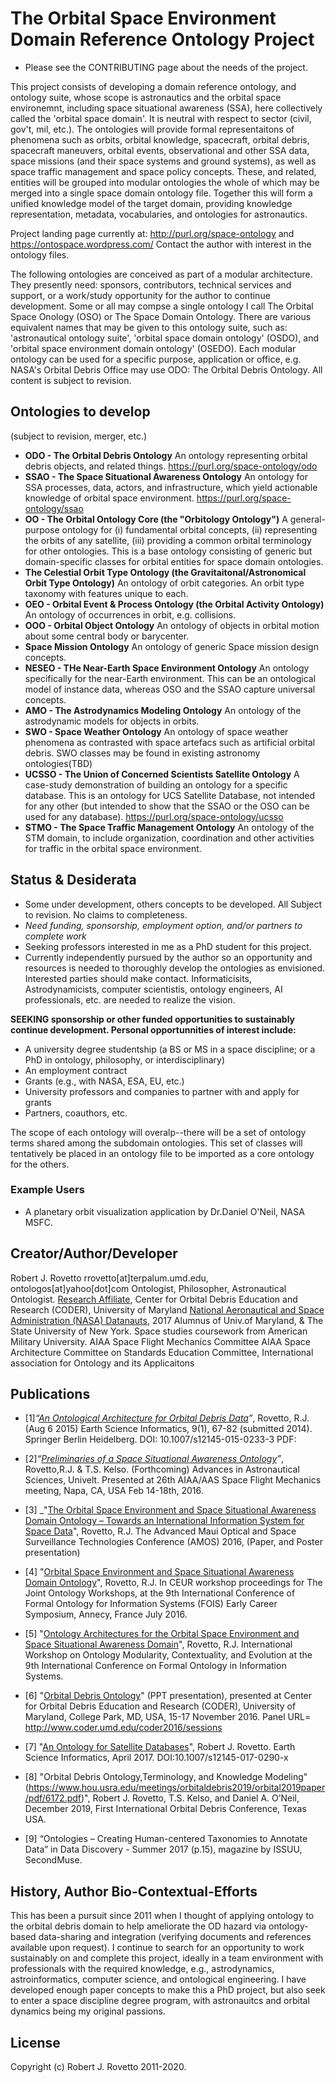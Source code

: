 # The Orbital Space Environment Domain Reference Ontology Project

* Please see the CONTRIBUTING page about the needs of the project.

This project consists of developing a domain reference ontology, and ontology suite, whose scope is astronautics and the orbital space environemnt, including space situational awareness (SSA), here collectively called the 'orbital space domain'. It is neutral with respect to sector (civil, gov't, mil, etc.). The ontologies will provide formal representaitons of phenomena such as orbits, orbital knowledge, spacecraft, orbital debris, spacecraft maneuvers, orbital events, observational and other SSA data, space missions (and their space systems and ground systems), as well as space traffic management and space policy concepts. These, and related, entities will be grouped into modular ontologies the whole of which may be merged into a single space domain ontology file. Together this will form a unified knowledge model of the target domain, providing knowledge representation, metadata, vocabularies, and ontologies for astronautics.  

Project landing page currently at: http://purl.org/space-ontology and https://ontospace.wordpress.com/
Contact the author with interest in the ontology files.

The following ontologies are conceived as part of a modular architecture. They presently need: sponsors, contributors, technical services and support, or a work/study opportunity for the author to continue development. Some or all may compse a single ontology I call The Orbital Space Onology (OSO) or The Space Domain Ontology. There are various equivalent names that may be given to this ontology suite, such as: 'astronautical ontology suite', 'orbital space domain ontology' (OSDO), and 'orbital space environment domain ontology' (OSEDO). Each modular ontology can be used for a specific purpose, application or office, e.g. NASA's Orbital Debris Office may use ODO: The Orbital Debris Ontology. All content is subject to revision.

## Ontologies to develop
(subject to revision, merger, etc.)

* **ODO - The Orbital Debris Ontology**
  An ontology representing orbital debris objects, and related things.
  https://purl.org/space-ontology/odo
* **SSAO - The Space Situational Awareness Ontology**
  An ontology for SSA processes, data, actors, and infrastructure, which yield actionable knowledge of orbital space environment.
  https://purl.org/space-ontology/ssao
* **OO - The Orbital Ontology Core (the "Orbitology Ontology")**
  A general-purpose ontology for (i) fundamental orbital concepts, (ii) representing the orbits of any satellite, (iii) providing a common orbital terminology for other ontologies. This is a base ontology consisting of generic but domain-specific classes for orbital entities for space domain ontologies. 
* **The Celestial Orbit Type Ontology (the Gravitaitonal/Astronomical Orbit Type Ontology)**
An ontology of orbit categories. An orbit type taxonomy with features unique to each.
* **OEO - Orbital Event & Process Ontology (the Orbital Activity Ontology)**
  An ontology of occurrences in orbit, e.g. collisions.
* **OOO - Orbital Object Ontology**
  An ontology of objects in orbital motion about some central body or barycenter. 
* **Space Mission Ontology**
  An ontology of generic Space mission design concepts.
* **NESEO - THe Near-Earth Space Environment Ontology**
  An ontology specifically for the near-Earth environment. This can be an ontological model of instance data, whereas OSO and the SSAO capture universal concepts. 
* **AMO - The Astrodynamics Modeling Ontology**
  An ontology of the astrodynamic models for objects in orbits. 
* **SWO - Space Weather Ontology**
  An ontology of space weather phenomena as contrasted with space artefacs such as artificial orbital debris. 
  SWO classes may be found in existing astronomy ontologies(TBD) 
* **UCSSO - The Union of Concerned Scientists Satellite Ontology**
  A case-study demonstration of building an ontology for a specific database. This is an ontology for UCS Satellite Database, not intended for any other (but intended to show that the SSAO or the OSO can be used for any database). 
  https://purl.org/space-ontology/ucsso
* **STMO - The Space Traffic Management Ontology**
  An ontology of the STM domain, to include organization, coordination and other activities for traffic in the orbital space environment. 

## Status & Desiderata
* Some under development, others concepts to be developed. All Subject to revision. No claims to completeness.
* _Need funding, sponsorship, employment option, and/or partners to complete work_ 
* Seeking professors interested in me as a PhD student for this project.
* Currently independently pursued by the author so an opportunity and resources is needed to thoroughly develop the ontologies as envisioned. Interested parties should make contact. Informaticisits, Astrodynamicists, computer scientistis, ontology engineers, AI professionals, etc. are needed to realize the vision.

**SEEKING sponsorship or other funded opportunities to sustainably continue development. Personal opportunnities of interest include:**
* A university degree studentship (a BS or MS in a space discipline; or a PhD in ontology, philosophy, or interdisciplinary) 
* An employment contract
* Grants (e.g., with NASA, ESA, EU, etc.)
* University professors and companies to partner with and apply for grants 
* Partners, coauthors, etc.

The scope of each ontology will overalp--there will be a set of ontology terms shared among the subdomain ontologies. This set of classes will tentatively be placed in an ontology file to be imported as a core ontology for the others.

### Example Users
* A planetary orbit visualization application by Dr.Daniel O'Neil, NASA MSFC.

## Creator/Author/Developer
Robert J. Rovetto
rrovetto[at]terpalum.umd.edu, ontologos[at]yahoo[dot]com
Ontologist, Philosopher, Astronautical Ontologist.
[Research Affiliate](http://www.coder.umd.edu/node/287), Center for Orbital Debris Education and Research (CODER), University of Maryland
[National Aeronautical and Space Administration (NASA) Datanauts](https://open.nasa.gov/explore/datanauts/2017/spring/), 2017
Alumnus of Univ.of Maryland, & The State University of New York. 
Space studies coursework from American Military University.
AIAA Space Flight Mechanics Committee
AIAA Space Architecture Committee on Standards
Education Committee, International association for Ontology and its Applicaitons

## Publications
* [1]_“[An Ontological Architecture for Orbital Debris Data](http://link.springer.com/article/10.1007/s12145-015-0233-3)”_, Rovetto, R.J. (Aug 6 2015) Earth Science Informatics, 9(1), 67-82 (submitted 2014). Springer Berlin Heidelberg. DOI: 10.1007/s12145-015-0233-3
PDF: 

* [2]_“[Preliminaries of a Space Situational Awareness Ontology](https://arxiv.org/ftp/arxiv/papers/1606/1606.01924.pdf)”_, Rovetto,R.J. & T.S. Kelso. (Forthcoming) Advances in Astronautical Sciences, Univelt. Presented at 26th AIAA/AAS Space Flight Mechanics meeting, Napa, CA, USA Feb 14-18th, 2016.

* [3] _"[The Orbital Space Environment and Space Situational Awareness Domain Ontology – Towards an International Information System for Space Data](http://www.amostech.com/TechnicalPapers/2016/Poster/Rovetto.pdf)", Rovetto, R.J. The Advanced Maui Optical and Space Surveillance Technologies Conference (AMOS) 2016, (Paper, and Poster presentation)

* [4] "[Orbital Space Environment and Space Situational Awareness Domain Ontology](http://ceur-ws.org/Vol-1660/ecs-paper1.pdf)", Rovetto, R.J. In CEUR workshop proceedings for The Joint Ontology Workshops, at the 9th International Conference of Formal Ontology for Information Systems (FOIS) Early Career Symposium, Annecy, France July 2016.

* [5] "[Ontology Architectures for the Orbital Space Environment and Space Situational Awareness Domain](http://ceur-ws.org/Vol-1660/womocoe-paper3.pdf)", Rovetto, R.J. International Workshop on Ontology Modularity, Contextuality, and Evolution at the 9th International Conference on Formal Ontology in Information Systems.

* [6] "[Orbital Debris Ontology](http://dx.doi.org/10.13140/RG.2.2.26231.21928)" (PPT presentation), presented at Center for Orbital Debris Education and Research (CODER), University of Maryland, College Park, MD, USA, 15-17 November 2016. Panel URL= http://www.coder.umd.edu/coder2016/sessions

* [7] "[An Ontology for Satellite Databases](https://link.springer.com/article/10.1007/s12145-017-0290-x)", Robert J. Rovetto. Earth Science Informatics, April 2017. DOI:10.1007/s12145-017-0290-x

* [8] "Orbital Debris Ontology,Terminology, and Knowledge Modeling"(https://www.hou.usra.edu/meetings/orbitaldebris2019/orbital2019paper/pdf/6172.pdf)", Robert J. Rovetto, T.S. Kelso, and Daniel A. O’Neil, December 2019, First International Orbital Debris Conference, Texas USA.

* [9] “Ontologies – Creating Human-centered Taxonomies to Annotate Data” in Data Discovery - Summer 2017 (p.15), magazine by ISSUU, SecondMuse.

## History, Author Bio-Contextual-Efforts
This has been a pursuit since 2011 when I thought of applying ontology to the orbital debris domain to help ameliorate the OD hazard via ontology-based data-sharing and integration (verifying documents and references available upon request). I continue to search for an opportunity to work sustainably on and complete this project, ideally in a team environment with professionals with the required knowledge, e.g., astrodynamics, astroinformatics, computer science, and ontological engineering. I have developed enough paper concepts to make this a PhD project, but also seek to enter a space discipline degree program, with astronauitcs and orbital dynamics being my original passions. 

## License
Copyright (c) Robert J. Rovetto 2011-2020.
